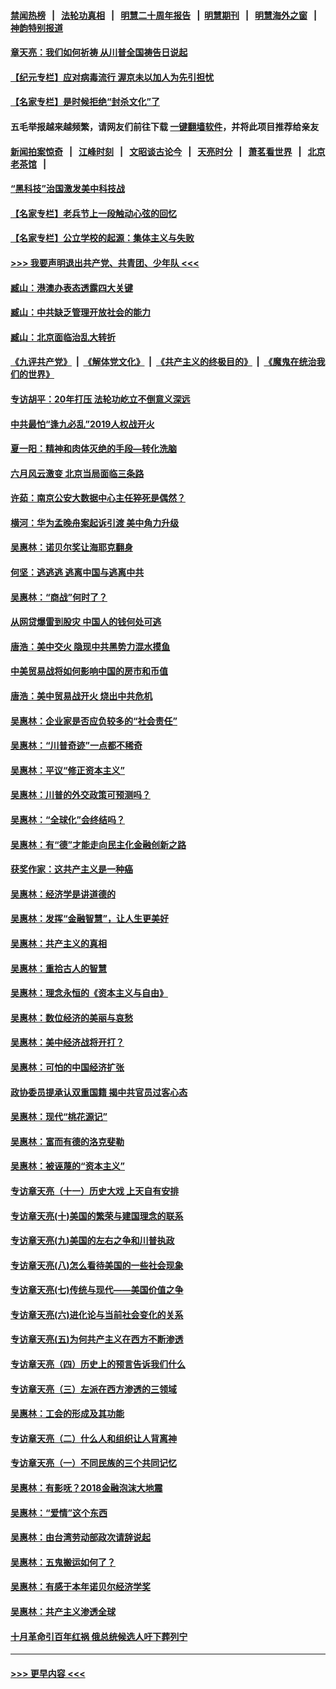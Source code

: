 #### [禁闻热榜](热点新闻.md?=0)  &nbsp;&nbsp;|&nbsp;&nbsp; [法轮功真相](https://github.com/gfw-breaker/truth/blob/master/README.md?=0) &nbsp;&nbsp;|&nbsp;&nbsp; [明慧二十周年报告](https://github.com/gfw-breaker/mh-reports/blob/master/README.md?=0) &nbsp;&nbsp;|&nbsp;&nbsp;[明慧期刊](https://github.com/gfw-breaker/mh-qikan) &nbsp;&nbsp;|&nbsp;&nbsp; [明慧海外之窗](https://github.com/gfw-breaker/mh-news/blob/master/README.md?=0) &nbsp;&nbsp;|&nbsp;&nbsp; [神韵特别报道](https://github.com/gfw-breaker/mh-news/blob/master/shenyun.md?=0)
#### [章天亮：我们如何祈祷 从川普全国祷告日说起](../pages/nsc423/n11944627.md?t=03170602) 
#### [【纪元专栏】应对病毒流行 渥京未以加人为先引担忧](../pages/nsc423/n11875714.md?t=03170602) 
#### [【名家专栏】是时候拒绝“封杀文化”了](../pages/nsc423/n11814093.md?t=03170602) 
#### 五毛举报越来越频繁，请网友们前往下载 [一键翻墙软件](https://github.com/gfw-breaker/ssr-accounts)，并将此项目推荐给亲友
#### [新闻拍案惊奇](https://github.com/gfw-breaker/banned-news/blob/master/pages/link4.md) &nbsp;&nbsp;|&nbsp;&nbsp; [江峰时刻](https://github.com/gfw-breaker/banned-news/blob/master/pages/link4.md) &nbsp;&nbsp;|&nbsp;&nbsp; [文昭谈古论今](https://github.com/gfw-breaker/banned-news/blob/master/pages/link4.md) &nbsp;&nbsp;|&nbsp;&nbsp; [天亮时分](https://github.com/gfw-breaker/banned-news/blob/master/pages/link4.md) &nbsp;&nbsp;|&nbsp;&nbsp; [萧茗看世界](https://github.com/gfw-breaker/banned-news/blob/master/pages/link4.md) &nbsp;&nbsp;|&nbsp;&nbsp; [北京老茶馆](https://github.com/gfw-breaker/banned-news/blob/master/pages/link4.md) &nbsp;&nbsp;|&nbsp;&nbsp; 
#### [“黑科技”治国激发美中科技战](../pages/nsc423/n11638056.md?t=03170602) 
#### [【名家专栏】老兵节上一段触动心弦的回忆](../pages/nsc423/n11646016.md?t=03170602) 
#### [【名家专栏】公立学校的起源：集体主义与失败](../pages/nsc423/n11601833.md?t=03170602) 
#### [>>> 我要声明退出共产党、共青团、少年队 <<<](https://github.com/begood0513/goodnews/blob/master/quit/letter.md) 
#### [臧山：港澳办表态透露四大关键](../pages/nsc423/n11421628.md?t=03170602) 
#### [臧山：中共缺乏管理开放社会的能力](../pages/nsc423/n11407457.md?t=03170602) 
#### [臧山：北京面临治乱大转折](../pages/nsc423/n11406895.md?t=03170602) 
#### [《九评共产党》](https://github.com/begood0513/9ping.md/blob/master/README.md) &nbsp;|&nbsp; [《解体党文化》](../../../../jtdwh.md/blob/master/README.md)  &nbsp;|&nbsp; [《共产主义的终极目的》](../../../../gczydzjmd.md/blob/master/README.md) &nbsp;|&nbsp; [《魔鬼在统治我们的世界》](../../../../mgztzwmdsj.md/blob/master/README.md) 
#### [专访胡平：20年打压 法轮功屹立不倒意义深远](../pages/nsc423/n11398800.md?t=03170602) 
#### [中共最怕“逢九必乱”2019人权战开火](../pages/nsc423/n11385248.md?t=03170602) 
#### [夏一阳：精神和肉体灭绝的手段—转化洗脑](../pages/nsc423/n11368250.md?t=03170602) 
#### [六月风云激变 北京当局面临三条路](../pages/nsc423/n11313668.md?t=03170602) 
#### [许茹：南京公安大数据中心主任猝死是偶然？](../pages/nsc423/n11064744.md?t=03170602) 
#### [横河：华为孟晚舟案起诉引渡 美中角力升级](../pages/nsc423/n11027230.md?t=03170602) 
#### [吴惠林：诺贝尔奖让海耶克翻身](../pages/nsc423/n10890049.md?t=03170602) 
#### [何坚：逃逃逃 逃离中国与逃离中共](../pages/nsc423/n10592891.md?t=03170602) 
#### [吴惠林：“商战”何时了？](../pages/nsc423/n10573558.md?t=03170602) 
#### [从网贷爆雷到股灾 中国人的钱何处可逃](../pages/nsc423/n10572800.md?t=03170602) 
#### [唐浩：美中交火 隐现中共黑势力混水摸鱼](../pages/nsc423/n10544040.md?t=03170602) 
#### [中美贸易战将如何影响中国的房市和币值](../pages/nsc423/n10543697.md?t=03170602) 
#### [唐浩：美中贸易战开火 烧出中共危机](../pages/nsc423/n10540126.md?t=03170602) 
#### [吴惠林：企业家是否应负较多的“社会责任”](../pages/nsc423/n10535022.md?t=03170602) 
#### [吴惠林：“川普奇迹”一点都不稀奇](../pages/nsc423/n10512808.md?t=03170602) 
#### [吴惠林：平议“修正资本主义”](../pages/nsc423/n10495724.md?t=03170602) 
#### [吴惠林：川普的外交政策可预测吗？](../pages/nsc423/n10462387.md?t=03170602) 
#### [吴惠林：“全球化”会终结吗？](../pages/nsc423/n10452838.md?t=03170602) 
#### [吴惠林：有“德”才能走向民主化金融创新之路](../pages/nsc423/n10432292.md?t=03170602) 
#### [获奖作家：这共产主义是一种癌](../pages/nsc423/n10431541.md?t=03170602) 
#### [吴惠林：经济学是讲道德的](../pages/nsc423/n10398014.md?t=03170602) 
#### [吴惠林：发挥“金融智慧”，让人生更美好](../pages/nsc423/n10375019.md?t=03170602) 
#### [吴惠林：共产主义的真相](../pages/nsc423/n10351394.md?t=03170602) 
#### [吴惠林：重拾古人的智慧](../pages/nsc423/n10337691.md?t=03170602) 
#### [吴惠林：理念永恒的《资本主义与自由》](../pages/nsc423/n10316274.md?t=03170602) 
#### [吴惠林：数位经济的美丽与哀愁](../pages/nsc423/n10292946.md?t=03170602) 
#### [吴惠林：美中经济战将开打？](../pages/nsc423/n10258825.md?t=03170602) 
#### [吴惠林：可怕的中国经济扩张](../pages/nsc423/n10219147.md?t=03170602) 
#### [政协委员提承认双重国籍 揭中共官员过客心态](../pages/nsc423/n10208809.md?t=03170602) 
#### [吴惠林：现代“桃花源记”](../pages/nsc423/n10185234.md?t=03170602) 
#### [吴惠林：富而有德的洛克斐勒](../pages/nsc423/n10142264.md?t=03170602) 
#### [吴惠林：被诬蔑的“资本主义”](../pages/nsc423/n10124816.md?t=03170602) 
#### [专访章天亮（十一）历史大戏 上天自有安排](../pages/nsc423/n10094905.md?t=03170602) 
#### [专访章天亮(十)美国的繁荣与建国理念的联系](../pages/nsc423/n10094899.md?t=03170602) 
#### [专访章天亮(九)美国的左右之争和川普执政](../pages/nsc423/n10094889.md?t=03170602) 
#### [专访章天亮(八)怎么看待美国的一些社会现象](../pages/nsc423/n10094857.md?t=03170602) 
#### [专访章天亮(七)传统与现代——美国价值之争](../pages/nsc423/n10093140.md?t=03170602) 
#### [专访章天亮(六)进化论与当前社会变化的关系](../pages/nsc423/n10092036.md?t=03170602) 
#### [专访章天亮(五)为何共产主义在西方不断渗透](../pages/nsc423/n10083620.md?t=03170602) 
#### [专访章天亮（四）历史上的预言告诉我们什么](../pages/nsc423/n10083606.md?t=03170602) 
#### [专访章天亮（三）左派在西方渗透的三领域](../pages/nsc423/n10081115.md?t=03170602) 
#### [吴惠林：工会的形成及其功能](../pages/nsc423/n10080633.md?t=03170602) 
#### [专访章天亮（二）什么人和组织让人背离神](../pages/nsc423/n10076637.md?t=03170602) 
#### [专访章天亮（一）不同民族的三个共同记忆](../pages/nsc423/n10074188.md?t=03170602) 
#### [吴惠林：有影呒？2018金融泡沫大地震](../pages/nsc423/n10040534.md?t=03170602) 
#### [吴惠林：“爱情”这个东西](../pages/nsc423/n10019423.md?t=03170602) 
#### [吴惠林：由台湾劳动部政次请辞说起](../pages/nsc423/n9979679.md?t=03170602) 
#### [吴惠林：五鬼搬运如何了？](../pages/nsc423/n9925338.md?t=03170602) 
#### [吴惠林：有感于本年诺贝尔经济学奖](../pages/nsc423/n9871883.md?t=03170602) 
#### [吴惠林：共产主义渗透全球](../pages/nsc423/n9812748.md?t=03170602) 
#### [十月革命引百年红祸 俄总统候选人吁下葬列宁](../pages/nsc423/n9810182.md?t=03170602) 

----
#### [ >>> 更早内容 <<< ](../indexes/nsc423-earlier.md)

